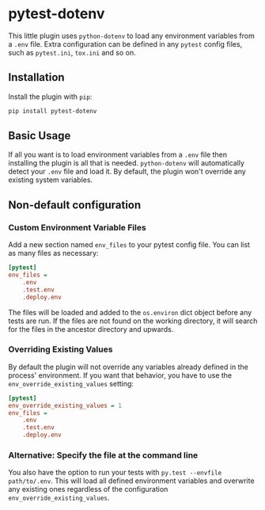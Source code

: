 # pytest-dotenv

This little plugin uses `python-dotenv` to load any environment variables from
a `.env` file. Extra configuration can be defined in any `pytest` config files,
such as `pytest.ini`, `tox.ini` and so on.

## Installation

Install the plugin with `pip`:

```sh
pip install pytest-dotenv
```

## Basic Usage

If all you want is to load environment variables from a `.env` file then
installing the plugin is all that is needed. `python-dotenv` will automatically
detect your `.env` file and load it. By default, the plugin won't override any
existing system variables.

## Non-default configuration

### Custom Environment Variable Files

Add a new section named `env_files` to your pytest config file.
You can list as many files as necessary:

```ini
[pytest]
env_files =
    .env
    .test.env
    .deploy.env
```

The files will be loaded and added to the `os.environ` dict object before any
tests are run. If the files are not found on the working directory, it will
search for the files in the ancestor directory and upwards.

### Overriding Existing Values

By default the plugin will not override any variables already defined in the
process' environment. If you want that behavior, you have to use the
`env_override_existing_values` setting:

```ini
[pytest]
env_override_existing_values = 1
env_files =
    .env
    .test.env
    .deploy.env
```

### Alternative: Specify the file at the command line

You also have the option to run your tests with `py.test --envfile
path/to/.env`.  This will load all defined environment variables and overwrite
any existing ones regardless of the configuration
`env_override_existing_values`.
